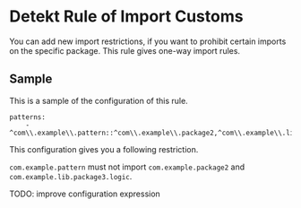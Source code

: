 # Detekt Rule of Import Customs

You can add new import restrictions, if you want to prohibit certain imports on the specific package.
This rule gives one-way import rules.

## Sample

This is a sample of the configuration of this rule.

```
patterns:
    - ^com\\.example\\.pattern::^com\\.example\\.package2,^com\\.example\\.lib\\.package3.*
```

This configuration gives you a following restriction.

`com.example.pattern` must not import `com.example.package2` and `com.example.lib.package3.logic`.

TODO: improve configuration expression
